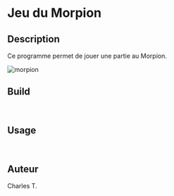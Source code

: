 # Jeu du Morpion

## Description

Ce programme permet de jouer une partie au Morpion.

![morpion](https://github.com/user-attachments/assets/9af6fa02-4ce3-4c90-837b-d5fd09ec7239)

## Build

<pre>

</pre>

## Usage

<pre>

</pre>

## Auteur
Charles T.
